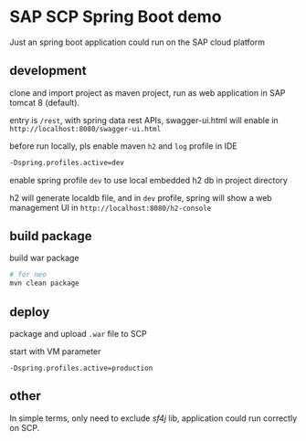 # SAP SCP Spring Boot demo

Just an spring boot application could run on the SAP cloud platform

## development

clone and import project as maven project, run as web application in SAP tomcat 8 (default).

entry is `/rest`, with spring data rest APIs, swagger-ui.html will enable in `http://localhost:8080/swagger-ui.html`

before run locally, pls enable maven `h2` and `log` profile in IDE

```bash
-Dspring.profiles.active=dev
```

enable spring profile `dev` to use local embedded h2 db in project directory

h2 will generate localdb file, and in `dev` profile, spring will show a web management UI in `http://localhost:8080/h2-console`

## build package

build war package

```bash
# for neo
mvn clean package
```

## deploy

package and upload `.war` file to SCP

start with VM parameter

```text
-Dspring.profiles.active=production
```

## other

In simple terms, only need to exclude *sf4j* lib, application could run correctly on SCP.
